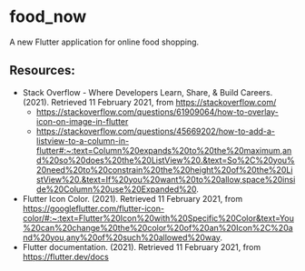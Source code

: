# food_now

A new Flutter application for online food shopping.

## Resources:
- Stack Overflow - Where Developers Learn, Share, & Build Careers. (2021). Retrieved 11 February 2021, from https://stackoverflow.com/
    - https://stackoverflow.com/questions/61909064/how-to-overlay-icon-on-image-in-flutter
    - https://stackoverflow.com/questions/45669202/how-to-add-a-listview-to-a-column-in-flutter#:~:text=Column%20expands%20to%20the%20maximum,and%20so%20does%20the%20ListView%20.&text=So%2C%20you%20need%20to%20constrain%20the%20height%20of%20the%20ListView%20.&text=If%20you%20want%20to%20allow,space%20inside%20Column%20use%20Expanded%20.
- Flutter Icon Color. (2021). Retrieved 11 February 2021, from https://googleflutter.com/flutter-icon-color/#:~:text=Flutter%20Icon%20with%20Specific%20Color&text=You%20can%20change%20the%20color%20of%20an%20Icon%2C%20and%20you,any%20of%20such%20allowed%20way.
- Flutter documentation. (2021). Retrieved 11 February 2021, from https://flutter.dev/docs